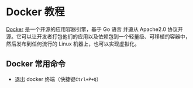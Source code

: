 # Docker 教程

[Docker](https://www.docker.com/) 是一个开源的应用容器引擎，基于 Go 语言 并遵从 Apache2.0 协议开源。它可以让开发者打包他们的应用以及依赖包到一个轻量级、可移植的容器中，然后发布到任何流行的 Linux 机器上，也可以实现虚拟化。

## Docker 常用命令

- 退出 docker 终端（快捷键`Ctrl+P+Q`）
